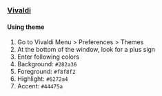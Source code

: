 ### [Vivaldi](https://vivaldi.com)

#### Using theme

1.  Go to Vivaldi Menu > Preferences > Themes
2.  At the bottom of the window, look for a plus sign
3.  Enter following colors
4.  Background: `#282a36`
5.  Foreground: `#f8f8f2`
6.  Highlight: `#6272a4`
7.  Accent: `#44475a`
